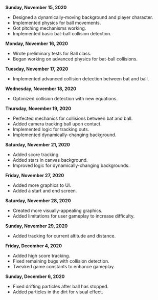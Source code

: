 **Sunday, November 15, 2020**
- Designed a dynamically-moving background and player character.
- Implemented physics for ball movements.
- Got pitching mechanisms working.
- Implemented basic bat-ball collision detection.

**Monday, November 16, 2020**
- Wrote preliminary tests for Ball class.
- Began working on advanced physics for bat-ball collisions.

**Tuesday, November 17, 2020**
- Implemented advanced collision detection between bat and ball.

**Wednesday, November 18, 2020**
- Optimized collision detection with new equations.

**Thursday, November 19, 2020**
- Perfected mechanics for collisions between bat and ball.
- Added camera tracking ball upon contact.
- Implemented logic for tracking outs.
- Implemented dynamically-changing background.

**Saturday, November 21, 2020**
- Added score tracking.
- Added stars in canvas background.
- Improved logic for dynamically-changing backgrounds.

**Friday, November 27, 2020**
- Added more graphics to UI.
- Added a start and end screen.

**Saturday, November 28, 2020**
- Created more visually-appealing graphics.
- Added limitations for user gameplay to increase difficulty.

**Sunday, November 29, 2020**
- Added tracking for current altitude and distance.

**Friday, December 4, 2020**
- Added high score tracking.
- Fixed remaining bugs with collision detection.
- Tweaked game constants to enhance gameplay.

**Sunday, December 6, 2020**
- Fixed drifting particles after ball has stopped.
- Added particles in the dirt for visual effect.